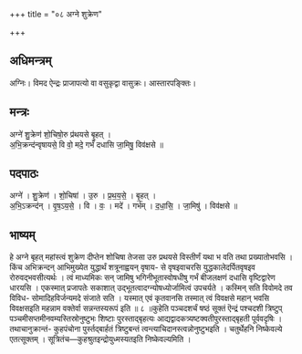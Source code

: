 +++
title = "०८ अग्ने शुक्रेण"

+++
## अधिमन्त्रम्
अग्निः। विमद ऐन्द्रः प्राजापत्यो वा वसुकृद्वा वासुक्रः। आस्तारपङ्क्तिः।

## मन्त्रः
अग्ने॑ शु॒क्रेण॑ शो॒चिषो॒रु प्र॑थयसे बृ॒हत् ।  
अ॒भि॒क्रन्द॑न्वृषायसे॒ वि वो॒ मदे॒ गर्भं॑ दधासि जा॒मिषु॒ विव॑क्षसे ॥

## पदपाठः
अग्ने॑ । शु॒क्रेण॑ । शो॒चिषा॑ । उ॒रु । प्र॒थ॒य॒से॒ । बृ॒हत् ।  
अ॒भि॒ऽक्रन्द॑न् । वृ॒ष॒ऽय॒से॒ । वि । वः॒ । मदे॑ । गर्भ॑म् । द॒धा॒सि॒ । जा॒मिषु॑ । विव॑क्षसे ॥

## भाष्यम्
हे अग्ने बृहत् महांस्त्वं शुक्रेण दीप्तेन शोचिषा तेजसा उरु प्रथयसे विस्तीर्णं यथा भ वति तथा प्रख्यातोभवसि । किंच अभिक्रन्दन् आभिमुख्येत युद्धार्थं शत्रूनाह्वयन् वृषाय- से वृषइवाचरसि युद्धकालेदर्पितवृषइव रोरुवद्भवसीत्यर्थः । त्वं माध्यमिकः सन् जामिषु भगिनीभूतास्वोषधीषु गर्भं बीजलक्षणं दधासि वृष्टिद्वारेण धारयसि । एकस्मात् प्रजापतेः सकाशात् उद्भूतत्वादग्न्योषध्योर्जामित्वं उपचर्यते । कस्मिन् सति विवोमदे तव विविध- सोमादिहविर्जन्यमदे संजाते सति । यस्मात् एवं कृतवानसि तस्मात् त्वं विवक्षसे महान् भवसि विवक्षसइति महन्नाम वक्तेर्वा सन्नन्तस्यरूपं इति ॥ ८ ॥कुहेति पञ्चदशर्चं षष्ठं सूक्तं ऎन्द्रं पश्चदशी त्रिष्टुप् पञ्चमीसप्तमीनवम्यस्तिस्रोनुष्टुभः शिष्टाः पुरस्ताद्बृहत्यः आद्यद्वादकत्र्यष्टक्वतीपुरस्ताद्बृहती पूर्ववदृषिः । तथाचानुक्रान्तं- कुहपंचोना पुर्स्तद्बार्हतं त्रिष्टुबन्तं त्वन्त्याचिदानस्त्वन्नोनुष्टुभइति । चतुर्थेहनि निष्केवल्ये एतत्सूक्तम् । सूत्रितंच—कुहश्रुतइन्द्रोयुध्मस्यतइति निष्केवल्यमिति ।